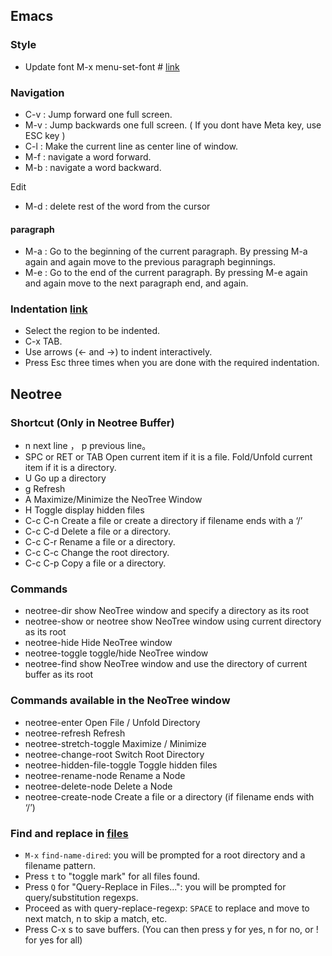 ## Emacs

### Style
- Update font M-x menu-set-font   # [link](https://stackoverflow.com/questions/6026713/how-do-i-change-emacs-default-font-size-and-font-type)

### Navigation

- C-v : Jump forward one full screen.
- M-v : Jump backwards one full screen. ( If you dont have Meta key, use ESC key )
- C-l : Make the current line as center line of window.
- M-f : navigate a word forward.
- M-b : navigate a word backward.

Edit
- M-d : delete rest of the word from the cursor

#### paragraph
- M-a : Go to the beginning of the current paragraph. By pressing M-a again and again move to the previous paragraph beginnings.
- M-e : Go to the end of the current paragraph. By pressing M-e again and again move to the next paragraph end, and again.

### Indentation [link](https://stackoverflow.com/questions/11713743/indent-several-lines-in-emacs)
- Select the region to be indented.
- C-x TAB.
- Use arrows (← and →) to indent interactively.
- Press Esc three times when you are done with the required indentation.


## Neotree
### Shortcut (Only in Neotree Buffer)
- n next line ， p previous line。
- SPC or RET or TAB Open current item if it is a file. Fold/Unfold current item if it is a directory.
- U Go up a directory
- g Refresh
- A Maximize/Minimize the NeoTree Window
- H Toggle display hidden files
- C-c C-n Create a file or create a directory if filename ends with a ‘/’
- C-c C-d Delete a file or a directory.
- C-c C-r Rename a file or a directory.
- C-c C-c Change the root directory.
- C-c C-p Copy a file or a directory.

### Commands
- neotree-dir show NeoTree window and specify a directory as its root
- neotree-show or neotree show NeoTree window using current directory as its root
- neotree-hide Hide NeoTree window
- neotree-toggle toggle/hide NeoTree window
- neotree-find show NeoTree window and use the directory of current buffer as its root

### Commands available in the NeoTree window
- neotree-enter Open File / Unfold Directory
- neotree-refresh Refresh
- neotree-stretch-toggle Maximize / Minimize
- neotree-change-root Switch Root Directory
- neotree-hidden-file-toggle Toggle hidden files 
- neotree-rename-node Rename a Node
- neotree-delete-node Delete a Node
- neotree-create-node Create a file or a directory (if filename ends with ‘/’)

### Find and replace in [files](https://www.gnu.org/software/emacs/manual/html_node/efaq/Replacing-text-across-multiple-files.html)
- `M-x` `find-name-dired`: you will be prompted for a root directory and a filename pattern.
- Press `t` to "toggle mark" for all files found.
- Press `Q` for "Query-Replace in Files...": you will be prompted for query/substitution regexps.
- Proceed as with query-replace-regexp: `SPACE` to replace and move to next match, n to skip a match, etc.
- Press C-x s to save buffers. (You can then press y for yes, n for no, or ! for yes for all)


